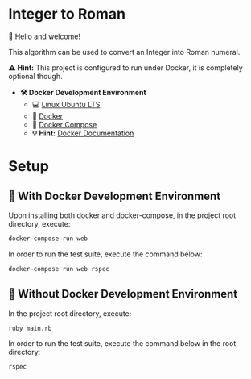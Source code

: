 # Integer to Roman

👋 Hello and welcome!

This algorithm can be used to convert an Integer into Roman numeral.

**:warning: Hint:** This project is configured to run under Docker, it is completely optional though.

- **🛠 Docker Development Environment**
    - :computer: [Linux Ubuntu LTS](https://ubuntu.com/download/desktop)
    - 🐳 [Docker](https://docs.docker.com/engine/installation/)
    - 🐳 [Docker Compose](https://docs.docker.com/compose/)
    - **💡 Hint:** [Docker Documentation](https://docs.docker.com/)

# Setup

## 🐳 With Docker Development Environment

Upon installing both docker and docker-compose, in the project root directory, execute:

```sh
docker-compose run web
```

In order to run the test suite, execute the command below:

```sh
docker-compose run web rspec
```

## 🐳 Without Docker Development Environment

In the project root directory, execute:

```sh
ruby main.rb
```

In order to run the test suite, execute the command below in the root directory:

```sh
rspec
```
